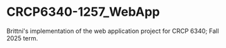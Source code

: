 # CRCP6340-1257_WebApp
Brittni's implementation of the web application project for CRCP 6340; Fall 2025 term.

